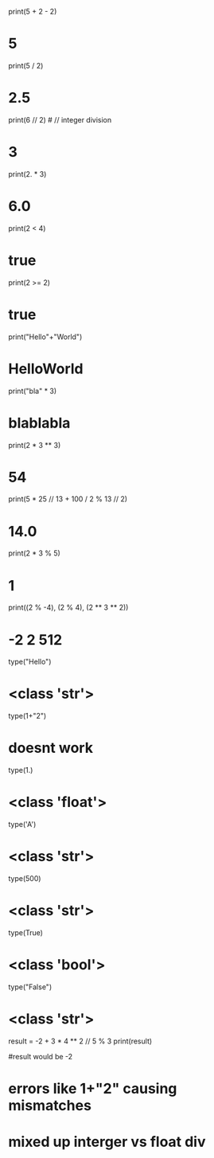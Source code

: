 print(5 + 2 - 2)
# 5
print(5 / 2)
# 2.5
print(6 // 2) # // integer division
# 3
print(2. * 3)
# 6.0
print(2 < 4)
# true
print(2 >= 2)
# true
print("Hello"+"World")
# HelloWorld
print("bla" * 3)
# blablabla
print(2 * 3 ** 3)
# 54
print(5 * 25 // 13 + 100 / 2 % 13 // 2)
# 14.0
print(2 * 3 % 5)
# 1
print((2 % -4), (2 % 4), (2 ** 3 ** 2))
# -2 2 512

type("Hello")
# <class 'str'>
type(1+"2")
# doesnt work
type(1.)
# <class 'float'>
type('A')
# <class 'str'>
type(500)
# <class 'str'>
type(True)
# <class 'bool'>
type("False")
# <class 'str'>

result = -2 + 3 * 4 ** 2 // 5 % 3
print(result)

#result would be -2


# errors like 1+"2" causing mismatches

# mixed up interger vs float div

